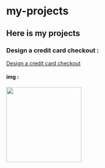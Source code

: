 # my-projects
## Here is my projects

### Design a credit card checkout  :
[Design a credit card checkout](https://moohamed-ahmed.github.io/My-Projects/Design-a-credit-card-checkout/)

#### img :
<div>
  <img src="https://Moohamed-Ahmed.github.io/My-Projects/Design-a-credit-card-checkout/image/Design-a-credit-card-checkout-.jpeg" width="200px">
  </div>
  
